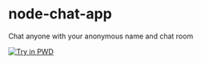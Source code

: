 # node-chat-app

Chat anyone with your anonymous name and chat room

[![Try in PWD](https://github.com/play-with-docker/stacks/raw/cff22438cb4195ace27f9b15784bbb497047afa7/assets/images/button.png)](http://play-with-docker.com?stack=https://raw.githubusercontent.com/dextertechnology/node-chat-app/master/stack.yml)
